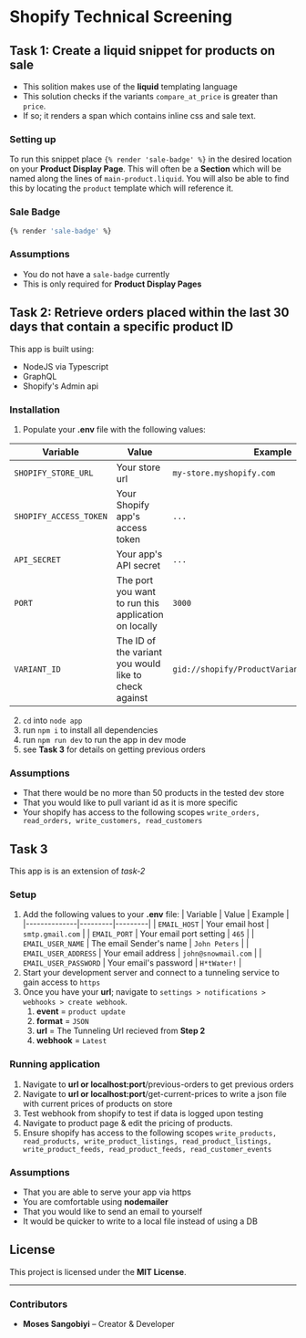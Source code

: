 # Shopify Technical Screening

## Task 1: Create a liquid snippet for products on sale
- This solition makes use of the **liquid** templating language
- This solution checks if the variants `compare_at_price` is greater than `price`.
- If so; it renders a span which contains inline css and sale text.

### Setting up
To run this snippet place `{% render 'sale-badge' %}` in the desired location on your **Product Display Page**. This will often be a **Section** which will be named along the lines of `main-product.liquid`. You will also be able to find this by locating the `product` template which will reference it.

### Sale Badge
```sh
{% render 'sale-badge' %}
```

### Assumptions
- You do not have a `sale-badge` currently
- This is only required for **Product Display Pages**

## Task 2: Retrieve orders placed within the last 30 days that contain a specific product ID
This app is built using:
- NodeJS via Typescript
- GraphQL
- Shopify's Admin api

### Installation
1. Populate your **.env** file with the following values:

| Variable               | Value                                              | Example                              |
|------------------------|----------------------------------------------------|--------------------------------------|
| `SHOPIFY_STORE_URL`     | Your store url                                     | `my-store.myshopify.com`             |
| `SHOPIFY_ACCESS_TOKEN`  | Your Shopify app's access token                   | `...`                                |
| `API_SECRET`            | Your app's API secret                              | `...`                                |
| `PORT`                  | The port you want to run this application on locally | `3000`                               |
| `VARIANT_ID`            | The ID of the variant you would like to check against | `gid://shopify/ProductVariant/56935439270237` |

2. `cd` into `node app`
3. run `npm i` to install all dependencies
4. run `npm run dev` to run the app in dev mode
5. see **Task 3** for details on getting previous orders 

### Assumptions
- That there would be no more than 50 products in the tested dev store
- That you would like to pull variant id as it is more specific
- Your shopify has access to the following scopes `write_orders, read_orders, write_customers, read_customers`

## Task 3
This app is is an extension of *task-2*

### Setup
1. Add the following values to your **.env** file: 
| Variable   | Value  | Example |
|--------------|---------|---------|
| `EMAIL_HOST` | Your email host | `smtp.gmail.com` |
| `EMAIL_PORT` | Your email port setting | `465` |
| `EMAIL_USER_NAME` | The email Sender's name | `John Peters` |
| `EMAIL_USER_ADDRESS` | Your email address | `john@snowmail.com` |
| `EMAIL_USER_PASSWORD` | Your email's password | `H*tWater!` |
2. Start your development server and connect to a tunneling service to gain access to `https`
3. Once you have your **url**; navigate to `settings > notifications > webhooks > create webhook`.
    1. **event** = `product update`
    2. **format** = `JSON`
    3. **url** = The Tunneling Url recieved from **Step 2**
    4. **webhook** = `Latest`

### Running application
1. Navigate to **url or localhost:port**/previous-orders to get previous orders
2. Navigate to **url or localhost:port**/get-current-prices to write a json file with current prices of products on store
3. Test webhook from shopify to test if data is logged upon testing
4. Navigate to product page & edit the pricing of products.
5. Ensure shopify has access to the following scopes `write_products, read_products, write_product_listings, read_product_listings, write_product_feeds, read_product_feeds, read_customer_events`

### Assumptions
- That you are able to serve your app via https
- You are comfortable using **nodemailer**
- That you would like to send an email to yourself
- It would be quicker to write to a local file instead of using a DB

## License  
This project is licensed under the **MIT License**.

---

### **Contributors**  
- **Moses Sangobiyi** – Creator & Developer  
